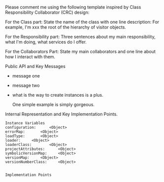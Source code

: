 Please comment me using the following template inspired by Class Responsibility Collaborator (CRC) design:For the Class part:  State the name of the class with one line description: For example, I'm xxx the root of the hierarchy of visitor objects.For the Responsibility part: Three sentences about my main responsibility, what I'm doing, what services do I offer.For the Collaborators Part: State my main collaborators and one line about how I interact with them. Public API and Key Messages- message one   - message two - what is the way to create instances is a plus.   One simple example is simply gorgeous. Internal Representation and Key Implementation Points.    Instance Variables	configuration:		<Object>	errorMap:		<Object>	loadType:		<Object>	loader:		<Object>	loaderClass:		<Object>	projectAttributes:		<Object>	symbolicVersionMap:		<Object>	versionMap:		<Object>	versionNumberClass:		<Object>    Implementation Points